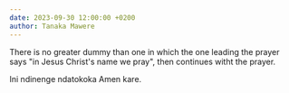 ```yaml
---
date: 2023-09-30 12:00:00 +0200
author: Tanaka Mawere
---
```


There is no greater dummy than one in which the one leading the prayer says "in Jesus Christ's name we pray", then continues witht the prayer.

Ini ndinenge ndatokoka Amen kare.
